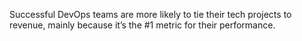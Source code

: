 Successful DevOps teams are more likely to tie their tech projects to revenue, mainly because it’s the #1 metric for their performance.
